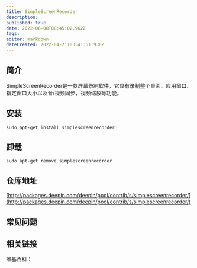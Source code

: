 ```yaml
---
title: SimpleScreenRecorder
description: 
published: true
date: 2022-06-08T08:45:02.962Z
tags: 
editor: markdown
dateCreated: 2022-04-21T03:41:51.930Z
---
```


## 简介

SimpleScreenRecorder是一款屏幕录制软件，它具有录制整个桌面、应用窗口、指定窗口大小以及音/视频同步，视频缩放等功能。

## 安装

`sudo apt-get install simplescreenrecorder`

## 卸载

`sudo apt-get remove simplescreenrecorder`

## 仓库地址

[http://packages.deepin.com/deepin/pool/contrib/s/simplescreenrecorder/](http://packages.deepin.com/deepin/pool/contrib/s/simplescreenrecorder/)

## 常见问题

## 相关链接

维基百科：
